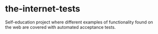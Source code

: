 # the-internet-tests
Self-education project where different examples of functionality found on the web are covered with automated acceptance tests.
